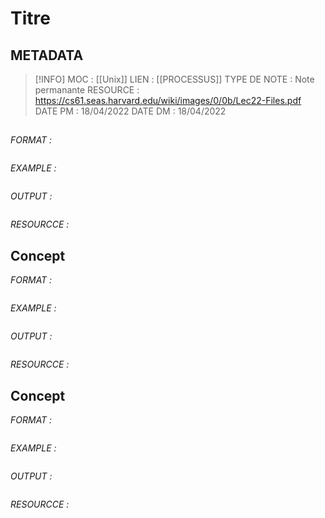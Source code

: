 # Titre

## METADATA
> [!INFO]
> MOC                    : [[Unix]]
> LIEN                     : [[PROCESSUS]]
> TYPE DE NOTE   : Note permanante 
>  RESOURCE        :  https://cs61.seas.harvard.edu/wiki/images/0/0b/Lec22-Files.pdf
> DATE PM             : 18/04/2022
> DATE DM             : 18/04/2022


## 
*FORMAT :*

````

````

*EXAMPLE :*

````

````

*OUTPUT :*

````

````

*RESOURCCE :*
## Concept 
*FORMAT :*

````

````

*EXAMPLE :*

````

````

*OUTPUT :*

````

````

*RESOURCCE :*
## Concept 
*FORMAT :*

````

````

*EXAMPLE :*

````

````

*OUTPUT :*

````

````

*RESOURCCE :*